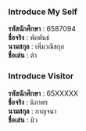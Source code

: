 ### Introduce My Self
**รหัสนักศึกษา**  : 6587094<br>
**ชื่อจริง** : พัคพันธ์<br>
**นามสกุล** : เพิ่มวณิชกุล<br>
**ชื่อเล่น** : ต้า<br>

### Introduce Visitor
**รหัสนักศึกษา**  : 65XXXXX<br>
**ชื่อจริง** : นิภาพร<br>
**นามสกุล** : กาญจนา<br>
**ชื่อเล่น** : มิว<br>
